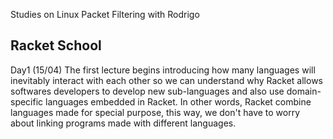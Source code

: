 Studies on Linux Packet Filtering with Rodrigo

Racket School
--------------
Day1 (15/04)
  The first lecture begins introducing how many languages will inevitably interact with each other so we can understand why Racket allows softwares developers to develop new sub-languages and also use domain-specific languages embedded in Racket. In other words, Racket combine languages made for special purpose, this way, we don't have to worry about linking programs made with different languages.
